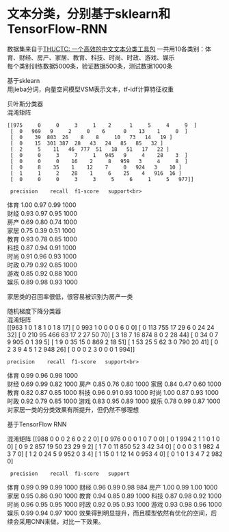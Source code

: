 # 文本分类，分别基于sklearn和TensorFlow-RNN
数据集来自于[THUCTC: 一个高效的中文文本分类工具包](http://thuctc.thunlp.org/<br>)
一共用10各类别：体育、财经、房产、家居、教育、科技、时尚、时政、游戏、娱乐<br>
每个类别训练数据5000条，验证数据500条，测试数据1000条<br>

基于sklearn<br>
用jieba分词，向量空间模型VSM表示文本，tf-idf计算特征权重<br>

贝叶斯分类器<br>
混淆矩阵<br>

    [[975     0     0     3     1    2      1     5     4     9  ]
     [  0   969   9     2     0    6      0    13    1     0  ]
     [  0    39  803  26    8    8     10   73   14   19 ]
     [  0    15  301 387  28   43   24   85   85   32 ]
     [  2     5    11   46  777  51   18   51   17   22 ]
     [  0     0     3     7     1   945   9     4    28    3  ]
     [  0     0     0    16    2     8   959   3     4     8  ]
     [  0     8    35    1    12    7     0   924   3    10 ]
     [  1     1     2    28    1     6    25    4   916  16 ]
     [  0     0     0     3     3     5     6     1     5   977]]
 
     precision    recall  f1-score   support<br>

体育       1.00      0.97      0.99      1000 <br>
财经       0.93      0.97      0.95      1000 <br>
房产       0.69      0.80      0.74      1000 <br>
家居       0.75      0.39      0.51      1000 <br>
教育       0.93      0.78      0.85      1000 <br>
科技       0.87      0.94      0.91      1000 <br>
时尚       0.91      0.96      0.93      1000 <br>
时政       0.79      0.92      0.85      1000 <br>
游戏       0.85      0.92      0.88      1000 <br>
娱乐       0.89      0.98      0.93      1000 <br>
  
  家居类的召回率很低，很容易被识别为房产一类<br>
  
 随机梯度下降分类器<br>
  混淆矩阵<br>
        [[963   1   0   1   8   1   0   1   8  17]
         [  0 993   1   0   0   0   0   6   0   0]
         [  0 113 755  17  29   6   0  24  24  32]
         [  0 210  95 466  63  17   2  27  50  70]
         [  3  18   7  16 874   8   0   2  28  44]
         [  0  34   0   7   9 905   0   1  39   5]
         [  1   9   0  35  15   0 869   2  18  51]
         [  1  53  25   5  62   3   0 790  20  41]
         [  0   2   3   9   4   5   1   2 948  26]
         [  0   0   0   2   3   0   0   0   1 994]]
 
    precision    recall  f1-score   support<br>

体育       0.99      0.96      0.98      1000<br>
财经       0.69      0.99      0.82      1000
房产       0.85      0.76      0.80      1000
家居       0.84      0.47      0.60      1000
教育       0.82      0.87      0.85      1000
科技       0.96      0.91      0.93      1000
时尚       1.00      0.87      0.93      1000
时政       0.92      0.79      0.85      1000
游戏       0.83      0.95      0.89      1000
娱乐       0.78      0.99      0.87      1000
对家居一类的分类效果有所提升，但仍然不够理想

基于TensorFlow RNN

混淆矩阵
[[988   0   0   0   2   6   0   2   2   0]
 [  0 976   0   0   0   1   0   7   0   0]
 [  0   1 994   2   1   1   0   1   0   0]
 [  0   9   2 857  19  50  23  29   9   2]
 [  1   7   0  11 850  52   3  42  34   0]
 [  0   0   0   3   1 982   4   3   7   0]
 [  1   2   0  24   5   9 952   0   3   4]
 [  1  15   0   1  12  14   0 953   4   0]
 [  0   1   0   1   3   4   7   2 982   0]
 
     precision    recall  f1-score   support

体育       0.99      0.99      0.99      1000
财经       0.96      0.99      0.98       984
房产       1.00      0.99      1.00      1000
家居       0.95      0.86      0.90      1000
教育       0.94      0.85      0.89      1000
科技       0.87      0.98      0.92      1000
时尚       0.96      0.95      0.95      1000
时政       0.92      0.95      0.93      1000
游戏       0.93      0.98      0.96      1000
娱乐       0.99      0.94      0.97      1000
效果得到明显提升，而且模型依然有优化的空间，后续会采用CNN来做，对比一下效果。
